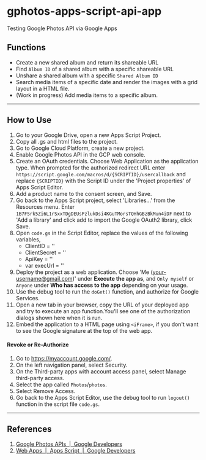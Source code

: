 # gphotos-apps-script-api-app

Testing Google Photos API via Google Apps 

## Functions
- Create a new shared album and return its shareable URL
- Find `Album ID` of a shared album with a specific shareable URL
- Unshare a shared album with a specific `Shared Album ID`
- Search media items of a specific date and render the images with a grid layout in a HTML file.
- (Work in progress) Add media items to a specific album.

* * *

## How to Use

1. Go to your Google Drive, open a new Apps Script Project.
2. Copy all .gs and html files to the project.
3. Go to Google Cloud Platform, create a new project.
4. Enable Google Photos API in the GCP web console.
5. Create an OAuth credentials. Choose Web Application as the application type.
When prompted for the authorized redirect URL enter `https://script.google.com/macros/d/{SCRIPTID}/usercallback` and replace `{SCRIPTID}` with the Script ID under the 'Project properties' of Apps Script Editor.
6. Add a product name to the consent screen, and Save.
7. Go back to the Apps Script project, select 'Libraries...' from the Resources menu. Enter `1B7FSrk5Zi6L1rSxxTDgDEUsPzlukDsi4KGuTMorsTQHhGBzBkMun4iDF` next to 'Add a library' and click add to import the Google OAuth2 library, click Save.
8. Open `code.gs` in the Script Editor, replace the values of the following variables,
   - ClientID = '<your-client-id>'
   - ClientSecret = '<your-client-secret>'
   - ApiKey = '<your-Google-Photos-API-key>'
   - var execUrl = '<your-google-apps-script-web-app-url>'
9. Deploy the project as a web application. Choose 'Me (your-username@gmail.com)' under **Execute the app as**, and `Only myself` or `Anyone` under **Who has access to the app** depending on your usage.
10. Use the debug tool to run the `doGet()` function, and authorize for Google Services.
11. Open a new tab in your browser, copy the URL of your deployed app and try to execute an app function.You'll see one of the authorization dialogs shown here when it is run.
12. Embed the application to a HTML page using `<iFrame>`, if you don't want to see the Google signature at the top of the web app.

#### Revoke or Re-Authorize
1. Go to https://myaccount.google.com/.
2. On the left navigation panel, select Security.
3. On the Third-party apps with account access panel, select Manage third-party access.
4. Select the app called `Photos`/`photos`.
5. Select Remove Access.
6. Go back to the Apps Script Editor, use the debug tool to run `logout()` function in the script file `code.gs`.

* * *

## References
1. [Google Photos APIs  |  Google Developers](https://developers.google.com/photos)
2. [Web Apps  |  Apps Script  |  Google Developers](https://developers.google.com/apps-script/guides/web)